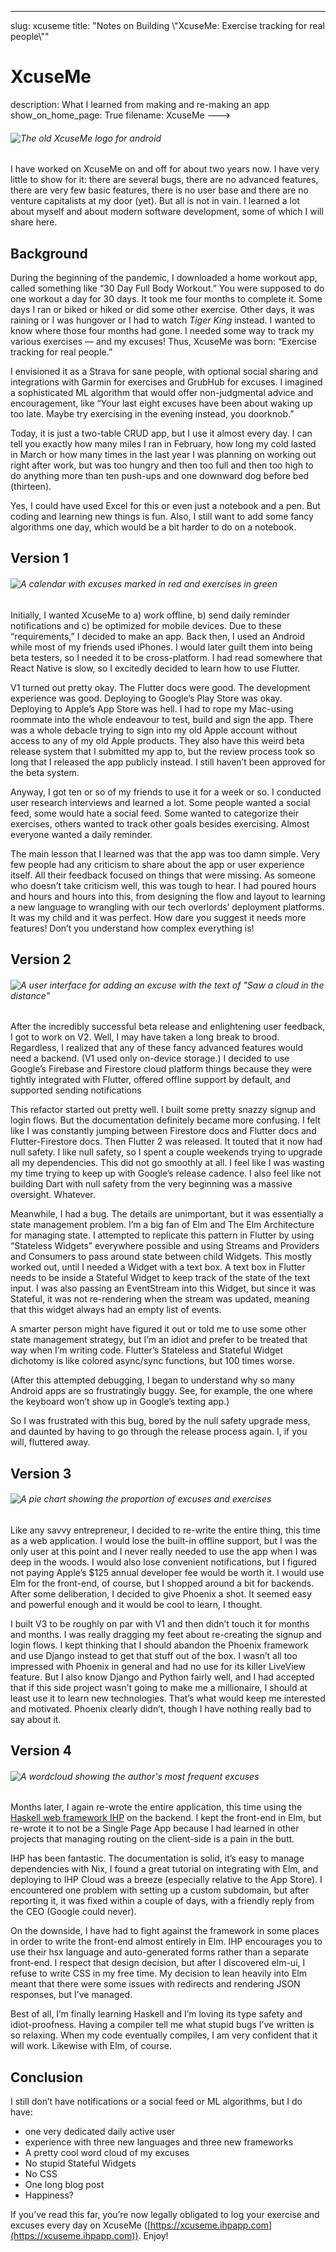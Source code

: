 ---

slug: xcuseme
title: "Notes on Building \\\"XcuseMe: Exercise tracking for real people\\\""
# XcuseMe
description: What I learned from making and re-making an app
show_on_home_page: True
filename: XcuseMe
--->

###### ![The old XcuseMe logo for android](assets/xcuseme/play-store-logo.png)
<caption text="The old XcuseMe logo that I made for the Play store. I stopped capitalizing the c at some point." />

I have worked on XcuseMe on and off for about two years now. I have very little to show for it: there are several bugs, there are no advanced features, there are very few basic features, there is no user base and there are no venture capitalists at my door (yet). But all is not in vain. I learned a lot about myself and about modern software development, some of which I will share here.

## Background

During the beginning of the pandemic, I downloaded a home workout app, called something like “30 Day Full Body Workout.” You were supposed to do one workout a day for 30 days. It took me four months to complete it. Some days I ran or biked or hiked or did some other exercise. Other days, it was raining or I was hungover or I had to watch *Tiger King* instead. I wanted to know where those four months had gone. I needed some way to track my various exercises — and my excuses! Thus, XcuseMe was born: “Exercise tracking for real people.”

I envisioned it as a Strava for sane people, with optional social sharing and integrations with Garmin for exercises and GrubHub for excuses. I imagined a sophisticated ML algorithm that would offer non-judgmental advice and encouragement, like “Your last eight excuses have been about waking up too late. Maybe try exercising in the evening instead, you doorknob.”

Today, it is just a two-table CRUD app, but I use it almost every day. I can tell you exactly how many miles I ran in February, how long my cold lasted in March or how many times in the last year I was planning on working out right after work, but was too hungry  and then too full and then too high to do anything more than ten push-ups and one downward dog before bed (thirteen).

Yes, I could have used Excel for this or even just a notebook and a pen. But coding and learning new things is fun. Also, I still want to add some fancy algorithms one day, which would be a bit harder to do on a notebook.

## Version 1

###### ![A calendar with excuses marked in red and exercises in green](assets/xcuseme/calendar.jpg)
<caption text="Disclaimer: this is not actually a screenshot of version 1. It's version 4." />

Initially, I wanted XcuseMe to a) work offline, b) send daily reminder notifications and c) be optimized for mobile devices. Due to these “requirements,” I decided to make an app. Back then, I used an Android while most of my friends used iPhones. I would later guilt them into being beta testers, so I needed it to be cross-platform. I had read somewhere that React Native is slow, so I excitedly decided to learn how to use Flutter.

V1 turned out pretty okay. The Flutter docs were good. The development experience was good. Deploying to Google’s Play Store was okay. Deploying to Apple’s App Store was hell. I had to rope my Mac-using roommate into the whole endeavour to test, build and sign the app. There was a whole debacle trying to sign into my old Apple account without access to any of my old Apple products. They also have this weird beta release system that I submitted my app to, but the review process took so long that I released the app publicly instead. I still haven’t been approved for the beta system.

Anyway, I got ten or so of my friends to use it for a week or so. I conducted user research interviews and learned a lot. Some people wanted a social feed, some would hate a social feed. Some wanted to categorize their exercises, others wanted to track other goals besides exercising. Almost everyone wanted a daily reminder.

The main lesson that I learned was that the app was too damn simple. Very few people had any criticism to share about the app or user experience itself. All their feedback focused on things that were missing. As someone who doesn’t take criticism well, this was tough to hear. I had poured hours and hours and hours into this, from designing the flow and layout to learning a new language to wrangling with our tech overlords’ deployment platforms. It was my child and it was perfect. How dare you suggest it needs more features! Don’t you understand how complex everything is!

## Version 2

###### ![A user interface for adding an excuse with the text of "Saw a cloud in the distance"](assets/xcuseme/add-excuse.png)
<caption text="Sometimes the weather outside is frightful." />

After the incredibly successful beta release and enlightening user feedback, I got to work on V2. Well, I may have taken a long break to brood. Regardless, I realized that any of these fancy advanced features would need a backend. (V1 used only on-device storage.) I decided to use Google’s Firebase and Firestore cloud platform things because they were tightly integrated with Flutter, offered offline support by default, and supported sending notifications

This refactor started out pretty well. I built some pretty snazzy signup and login flows. But the documentation definitely became more confusing. I felt like I was constantly jumping between Firestore docs and Flutter docs and Flutter-Firestore docs. Then Flutter 2 was released. It touted that it now had null safety. I like null safety,  so I spent a couple weekends trying to upgrade all my dependencies. This did not go smoothly at all. I feel like I was wasting my time trying to keep up with Google’s release cadence. I also feel like not building Dart with null safety from the very beginning was a massive oversight. Whatever.

Meanwhile, I had a bug. The details are unimportant, but it was essentially a state management problem. I’m a big fan of Elm and The Elm Architecture for managing state. I attempted to replicate this pattern in Flutter by using “Stateless Widgets” everywhere possible and using Streams and Providers and Consumers to pass around state between child Widgets. This mostly worked out, until I needed a Widget with a text box. A text box in Flutter needs to be inside a Stateful Widget to keep track of the state of the text input. I was also passing an EventStream into this Widget, but since it was Stateful, it was not re-rendering when the stream was updated, meaning that this widget always had an empty list of events.

A smarter person might have figured it out or told me to use some other state management strategy, but I’m an idiot and prefer to be treated that way when I’m writing code. Flutter’s Stateless and Stateful Widget dichotomy is like colored async/sync functions, but 100 times worse.

(After this attempted debugging, I began to understand why so many Android apps are so frustratingly buggy. See, for example, the one where the keyboard won’t show up in Google’s texting app.)

So I was frustrated with this bug, bored by the null safety upgrade mess, and daunted by having to go through the release process again. I, if you will, fluttered away.

## Version 3

###### ![A pie chart showing the proportion of excuses and exercises](assets/xcuseme/pie-chart.jpg)

Like any savvy entrepreneur, I decided to re-write the entire thing, this time as a web application. I would lose the built-in offline support, but I was the only user at this point and I never really needed to use the app when I was deep in the woods. I would also lose convenient notifications, but I figured not paying Apple’s $125 annual developer fee would be worth it. I would use Elm for the front-end, of course, but I shopped around a bit for backends. After some deliberation, I decided to give Phoenix a shot. It seemed easy and powerful enough and it would be cool to learn, I thought.

I built V3 to be roughly on par with V1 and then didn’t touch it for months and months. I was really dragging my feet about re-creating the signup and login flows. I kept thinking that I should abandon the Phoenix framework and use Django instead to get that stuff out of the box. I wasn’t all too impressed with Phoenix in general and had no use for its killer LiveView feature. But I also know Django and Python fairly well, and I had accepted that if this side project wasn’t going to make me a millionaire, I should at least use it to learn new technologies. That’s what would keep me interested and motivated. Phoenix clearly didn’t, though I have nothing really bad to say about it.

## Version 4

###### ![A wordcloud showing the author's most frequent excuses](assets/xcuseme/wordcloud.jpg)
<caption text="I'm thinking about supporting frequent n-grams here too, but it's also fun to figure out why certain words like 'took' appear a lot. Hint: 'nap' is about the same size." />

Months later, I again re-wrote the entire application, this time using the [Haskell web framework IHP](https://ihp.digitallyinduced.com/) on the backend. I kept the front-end in Elm, but re-wrote it to not be a Single Page App because I had learned in other projects that managing routing on the client-side is a pain in the butt.

IHP has been fantastic. The documentation is solid, it’s easy to manage dependencies with Nix, I found a great tutorial on integrating with Elm, and deploying to IHP Cloud was a breeze (especially relative to the App Store). I encountered one problem with setting up a custom subdomain, but after reporting it, it was fixed within a couple of days, with a friendly reply from the CEO (Google could never).

On the downside, I have had to fight against the framework in some places in order to write the front-end almost entirely in Elm. IHP encourages you to use their hsx language and auto-generated forms rather than a separate front-end. I respect that design decision, but after I discovered elm-ui, I refuse to write CSS in my free time. My decision to lean heavily into Elm meant that there were some issues with redirects and rendering JSON responses, but I’ve managed.

Best of all, I’m finally learning Haskell and I’m loving its type safety and idiot-proofness. Having a compiler tell me what stupid bugs I’ve written is so relaxing. When my code eventually compiles, I am very confident that it will work. Likewise with Elm, of course.

## Conclusion

I still don’t have notifications or a social feed or ML algorithms, but I do have:

- one very dedicated daily active user
- experience with three new languages and three new frameworks
- A pretty cool word cloud of my excuses
- No stupid Stateful Widgets
- No CSS
- One long blog post
- Happiness?

If you’ve read this far, you’re now legally obligated to log your exercise and excuses every day on XcuseMe ([https://xcuseme.ihpapp.com](https://xcuseme.ihpapp.com)). Enjoy!
